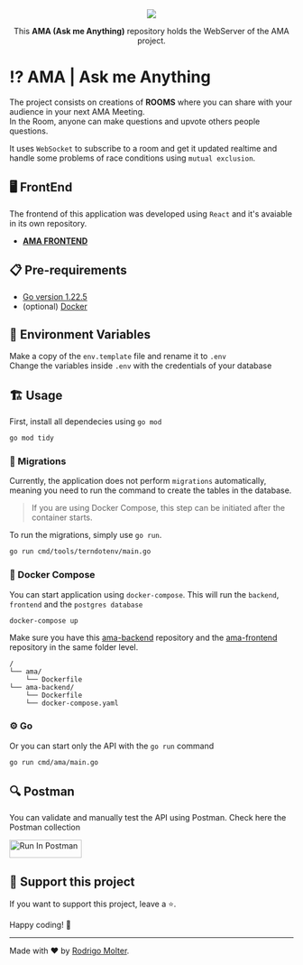 <div align="center">
  <img src="https://github.com/user-attachments/assets/f86cffbd-c1e8-4367-9f08-55378decbfdf">
  
  This **AMA (Ask me Anything)** repository holds the WebServer of the AMA project.
</div>

# ⁉ AMA | Ask me Anything
The project consists on creations of **ROOMS** where you can share with your audience in your next AMA Meeting.  
In the Room, anyone can make questions and upvote others people questions.

It uses `WebSocket` to subscribe to a room and get it updated realtime and handle some problems of race conditions using `mutual exclusion`. 

## 🖥 FrontEnd
The frontend of this application was developed using `React` and it's avaiable in its own repository.  

- **[AMA FRONTEND](https://github.com/rodrigomolter/ama)**

## 📋 Pre-requirements

- [Go version 1.22.5](https://go.dev/doc/install)
- (optional) [Docker](https://docs.docker.com/engine/install/)

## 🌲 Environment Variables
Make a copy of the `env.template` file and rename it to `.env`  
Change the variables inside `.env` with the credentials of your database

## 🏗️ Usage
First, install all dependecies using `go mod`
```sh
go mod tidy
```

### 🔄 Migrations
Currently, the application does not perform `migrations` automatically, meaning you need to run the command to create the tables in the database.

> If you are using Docker Compose, this step can be initiated after the container starts.

To run the migrations, simply use `go run`.
```sh
go run cmd/tools/terndotenv/main.go
```

### 🐋 Docker Compose
You can start application using `docker-compose`. This will run the `backend`, `frontend` and the `postgres database`
```sh
docker-compose up
```
Make sure you have this [ama-backend](https://github.com/rodrigomolter/ama-backend) repository and the [ama-frontend](https://github.com/rodrigomolter/ama) repository in the same folder level.
```
/
└── ama/
    └── Dockerfile
└── ama-backend/
    └── Dockerfile
    └── docker-compose.yaml
```

### ⚙ Go
Or you can start only the API with the `go run` command
```sh
go run cmd/ama/main.go
```

## 🔍 Postman 
You can validate and manually test the API using Postman. Check here the Postman collection

[<img src="https://run.pstmn.io/button.svg" alt="Run In Postman" style="width: 128px; height: 32px;">](https://app.getpostman.com/run-collection/29423847-510aa0f8-b3a8-4851-beb8-213f69201c2c?action=collection%2Ffork&source=rip_markdown&collection-url=entityId%3D29423847-510aa0f8-b3a8-4851-beb8-213f69201c2c%26entityType%3Dcollection%26workspaceId%3D634d18e6-9a9f-45a7-a562-69e352023655)

## 🙌 Support this project

If you want to support this project, leave a ⭐.

Happy coding! 🚀

___

Made with ❤️ by [Rodrigo Molter](https://www.linkedin.com/in/rodrigo-molter/).
